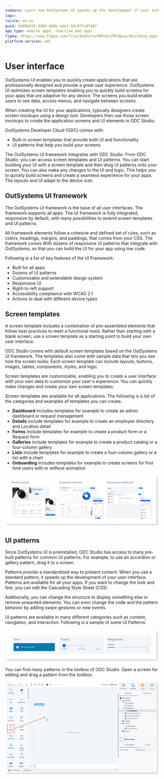 ```yaml
---
summary: Learn how OutSystems UI speeds up the development of user interfaces and provides a solid user experience.  
tags:
locale: en-us
guid: bd056d16-4d8d-4b0b-ade7-9dc0ffc6f487
app_type: mobile apps, reactive web apps
figma: https://www.figma.com/file/6G4tyYswfWPn5uJPDlBpvp/Building-apps?type=design&node-id=3101%3A2642&t=ZwHw8hXeFhwYsO5V-1
platform-version: odc
---
```


# User interface

OutSystems UI enables you to quickly create applications that are professionally designed and provide a great user experience. OutSystems UI optimizes screen templates enabling you to quickly build screens for your apps that are adaptive for any device. The screens you build enable users to see data, access menus, and navigate between screens.

When creating the UI for your applications, typically designers create screen mockups using a design tool. Developers then use those screen mockups to create the application screens and UI elements in ODC Studio.

OutSystems Developer Cloud (ODC) comes with:

* Built-in screen templates that provide both UI and functionality
* UI patterns that help you build your screens

The OutSystems UI framework integrates with ODC Studio. From ODC Studio, you can access screen templates and UI patterns. You can start building your UI with a screen template and then drag UI patterns onto your screen. You can also make any changes to the UI and logic. This helps you to quickly build screens and create a seamless experience for your apps. The layouts and UI adapt to the device size.

## OutSystems UI framework

The OutSystems UI framework is the base of all user interfaces. The framework supports all apps. The UI framework is fully integrated, responsive by default, with many possibilities to extend screen templates and UI patterns.

All framework elements follow a cohesive and defined set of rules, such as colors, headings, margins, and paddings, that comes from your CSS. The framework comes With dozens of responsive UI patterns that integrate with OutSystems, so that you can build the UI for your app using low code. 

Following is a list of key features of the UI Framework:

* Built for all apps
* Dozens of UI patterns
* Customizable and extendable design system
* Responsive UI
* Right-to-left support
* Accessibility compliance with WCAG 2.1
* Actions to deal with different device types

## Screen templates

A screen template includes a combination of pre-assembled elements that follow best practices to meet a functional need. Rather than starting with a blank screen, use a screen template as a starting point to build your own user interface.

ODC Studio comes with default screen templates based on the OutSystems UI framework. The templates also come with sample data that lets you see how the screen looks. Each screen template can include layouts, buttons, images, tables, components, styles, and logic.

Screen templates are customizable, enabling you to create a user interface with your own data to customize your user's experience. You can quickly make changes and create your own screen templates.

Screen templates are available for all applications. The following is a list of the categories and examples of templates you can create.

* **Dashboard** includes templates for example to create an admin dashboard or request management
* **Details** include templates for example to create an employee directory and Location detail
* **Forms** include templates for example to create a product form or a Request form
* **Galleries** include templates for example to create a product catalog or a four-column gallery
* **Lists** include templates for example to create a four-column gallery or a list with a chart
* **Onboarding** includes templates for example to create screens for first time users with or without animation

![screen templates](images/screen-templates-diag.png)

## UI patterns

Since OutSystems UI is preinstalled, ODC Studio has access to many pre-built patterns for common UI patterns. For example, to use an accordion or gallery pattern, drag it to a screen.

Patterns provide a standardized way to present content. When you use a standard pattern, it speeds up the development of your user interface. Patterns are available for all your apps. If you want to change the look and feel, you can edit the Cascading Style Sheet (CSS).

Additionally, you can change the structure to display something else or remove unwanted elements. You can even change the code and the pattern behavior by adding swipe gestures or new events.

UI patterns are available in many different categories such as content, navigation, and interaction. Following is a sample of some UI Patterns:

![ui patterns](images/ui-patterns-sample-diag.png)

You can find many patterns in the toolbox of ODC Studio. Open a screen for editing and drag a pattern from the toolbox: 
  
![Adding UI patterns to the screen](images/ui-patterns-screen-ss.png)
